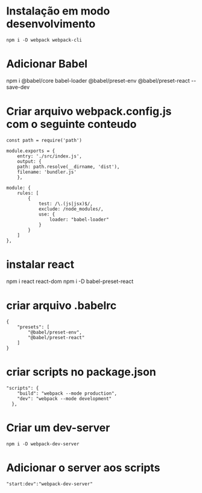 # Instalação em modo desenvolvimento
```
npm i -D webpack webpack-cli
```
# Adicionar Babel
npm i @babel/core babel-loader @babel/preset-env @babel/preset-react --save-dev

# Criar arquivo webpack.config.js com o seguinte conteudo
```
const path = require('path')

module.exports = {
    entry: './src/index.js',
    output: {
    path: path.resolve(__dirname, 'dist'),
    filename: 'bundler.js'
    },

module: {
    rules: [
        {
            test: /\.(js|jsx)$/,
            exclude: /node_modules/,
            use: {
                loader: "babel-loader"
            }
        }
    ]
},
```

# instalar react
npm i react react-dom
npm i -D babel-preset-react

# criar arquivo .babelrc
```
{
    "presets": [
        "@babel/preset-env",
        "@babel/preset-react"
    ]
}
```
# criar scripts no package.json

```
"scripts": {
    "build": "webpack --mode production",
    "dev": "webpack --mode development"
  },
  ```

  # Criar um dev-server
  ```
  npm i -D webpack-dev-server
```
  # Adicionar o server aos scripts
  ```
  "start:dev":"webpack-dev-server"
  ```